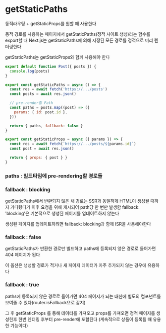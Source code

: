 # getStaticPaths

동적라우팅 + getStaticProps를 원할 때 사용한다

동적 경로를 사용하는 페이지에서 getStaticPaths(정적 사이트 생성)라는 함수를 export할 때
Next.js는 getStaticPaths에 의해 지정된 모든 경로를 정적으로 미리 렌더링한다

getStaticPaths는 getStaticProps와 함께 사용해야 한다

```js
export default function Post({ posts }) {
  console.log(posts)
}

export const getStaticPaths = async () => {
  const res = await fetch('https://.../posts')
  const posts = await res.json()

  // pre-render할 Path
  const paths = posts.map((post) => ({
    params: { id: post.id },
  }))

  return { paths, fallback: false }
}

export const getStaticProps = async ({ params }) => {
  const res = await fetch(`https://.../posts/${params.id}`)
  const post = await res.json()

  return { props: { post } }
}
```
### paths : 빌드타임에 pre-rendering할 경로들

### fallback : blocking

getStaticPaths에서 반환되지 않은 새 경로는 SSR과 동일하게 HTML이 생성될 때까지 기다렸다가 이후 요청을 위해 캐시되어
path당 한 번만 발생함 fallback: 'blocking'은 기본적으로 생성된 페이지를 업데이트하지 않는다

생성된 페이지를 업데이트하려면 fallback: blocking과 함께 ISR을 사용해야한다

### fallback : false

getStaticPaths가 반환한 경로만 빌드하고 paths에 등록되지 않은 경로로 들어가면 404 페이지가 된다

이 옵션은 생성할 경로가 적거나 새 페이지 데이터가 자주 추가되지 않는 경우에 유용하다

### fallback : true

paths에 등록되지 않은 경로로 들어가면 404 페이지가 되는 대신에 별도의 컴포넌트를 보여줄 수 있다(router.isFallback으로 감지)
 
그 후 getStaticProps 를 통해 데이터를 가져오고 props를 가져오면 정적 페이지를 생성한후 한번 렌더링 후부터 pre-render에 포함된다
(계속적으로 상품이 등록될 때 유용한 기능이다)
